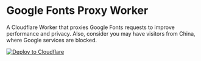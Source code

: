 # Google Fonts Proxy Worker

A Cloudflare Worker that proxies Google Fonts requests to improve performance and privacy. Also, consider you may have visitors from China, where Google services are blocked.

[![Deploy to Cloudflare](https://deploy.workers.cloudflare.com/button)](https://deploy.workers.cloudflare.com/?url=https%3A%2F%2Fgithub.com%2Fcarolyn-sun%2Fgoogle-fonts-proxy-worker)